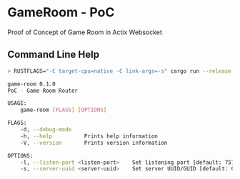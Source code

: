 # GameRoom - PoC

Proof of Concept of Game Room in Actix Websocket

## Command Line Help

```bash
> RUSTFLAGS="-C target-cpu=native -C link-args=-s" cargo run --release -- --help

game-room 0.1.0
PoC - Game Room Router

USAGE:
    game-room [FLAGS] [OPTIONS]

FLAGS:
    -d, --debug-mode    
    -h, --help          Prints help information
    -V, --version       Prints version information

OPTIONS:
    -l, --listen-port <listen-port>    Set listening port [default: 7575]
    -s, --server-uuid <server-uuid>    Set server UUID/GUID [default: 00000000-0000-0000-0000-000000000000]
```
